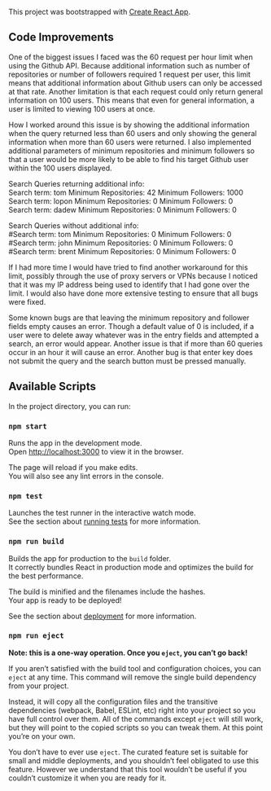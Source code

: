 This project was bootstrapped with [Create React App](https://github.com/facebook/create-react-app).
## Code Improvements

One of the biggest issues I faced was the 60 request per hour limit when using the Github API. Because additional information such as number of repositories or number of followers required 1 request per user, this limit means that additional information about Github users can only be accessed at that rate. Another limitation is that each request could only return general information on 100 users. This means that even for general information, a user is limited to viewing 100 users at once. 

How I worked around this issue is by showing the additional information when the query returned less than 60 users and only showing the general information when more than 60 users were returned. I also implemented additional parameters of minimum repositories and minimum followers so that a user would be more likely to be able to find his target Github user within the 100 users displayed. 

Search Queries returning additional info: <br/>
Search term: tom  Minimum Repositories: 42  Minimum Followers: 1000 <br/>
Search term: lopon  Minimum Repositories: 0   Minimum Followers: 0 <br/>
Search term: dadew  Minimum Repositories: 0   Minimum Followers: 0 <br/>

Search Queries without additional info: <br/>
#Search term: tom  Minimum Repositories: 0  Minimum Followers: 0 <br/>
#Search term: john  Minimum Repositories: 0   Minimum Followers: 0 <br/>
#Search term: brent  Minimum Repositories: 0   Minimum Followers: 0 <br/>

If I had more time I would have tried to find another workaround for this limit, possibly through the use of proxy servers or VPNs because I noticed that it was my IP address being used to identify that I had gone over the limit. I would also have done more extensive testing to ensure that all bugs were fixed. 

Some known bugs are that leaving the minimum repository and follower fields empty causes an error. Though a default value of 0 is included, if a user were to delete away whatever was in the entry fields and attempted a search, an error would appear. Another issue is that if more than 60 queries occur in an hour it will cause an error. Another bug is that enter key does not submit the query and the search button must be pressed manually. 


## Available Scripts

In the project directory, you can run:

### `npm start`

Runs the app in the development mode.<br />
Open [http://localhost:3000](http://localhost:3000) to view it in the browser.

The page will reload if you make edits.<br />
You will also see any lint errors in the console.

### `npm test`

Launches the test runner in the interactive watch mode.<br />
See the section about [running tests](https://facebook.github.io/create-react-app/docs/running-tests) for more information.

### `npm run build`

Builds the app for production to the `build` folder.<br />
It correctly bundles React in production mode and optimizes the build for the best performance.

The build is minified and the filenames include the hashes.<br />
Your app is ready to be deployed!

See the section about [deployment](https://facebook.github.io/create-react-app/docs/deployment) for more information.

### `npm run eject`

**Note: this is a one-way operation. Once you `eject`, you can’t go back!**

If you aren’t satisfied with the build tool and configuration choices, you can `eject` at any time. This command will remove the single build dependency from your project.

Instead, it will copy all the configuration files and the transitive dependencies (webpack, Babel, ESLint, etc) right into your project so you have full control over them. All of the commands except `eject` will still work, but they will point to the copied scripts so you can tweak them. At this point you’re on your own.

You don’t have to ever use `eject`. The curated feature set is suitable for small and middle deployments, and you shouldn’t feel obligated to use this feature. However we understand that this tool wouldn’t be useful if you couldn’t customize it when you are ready for it.



